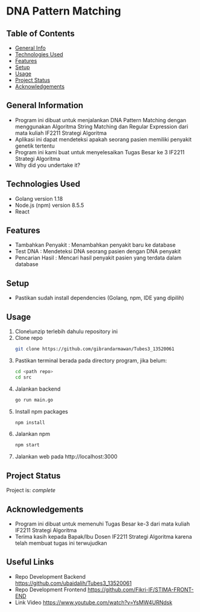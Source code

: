 # DNA Pattern Matching

## Table of Contents
* [General Info](#general-information)
* [Technologies Used](#technologies-used)
* [Features](#features)
* [Setup](#setup)
* [Usage](#usage)
* [Project Status](#project-status)
* [Acknowledgements](#acknowledgements)



## General Information
- Program ini dibuat untuk menjalankan DNA Pattern Matching dengan menggunakan Algoritma String Matching dan Regular Expression dari mata kuliah IF2211 Strategi Algoritma
- Aplikasi ini dapat mendeteksi apakah seorang pasien memiliki penyakit genetik tertentu
- Program ini kami buat untuk menyelesaikan Tugas Besar ke 3 IF2211 Strategi Algoritma
- Why did you undertake it?
<!-- You don't have to answer all the questions - just the ones relevant to your project. -->


## Technologies Used
- Golang version 1.18
- Node.js (npm) version 8.5.5
- React 


## Features
- Tambahkan Penyakit : Menambahkan penyakit baru ke database
- Test DNA           : Mendeteksi DNA seorang pasien dengan DNA penyakit
- Pencarian Hasil    : Mencari hasil penyakit pasien yang terdata dalam database


## Setup
- Pastikan sudah install dependencies (Golang, npm, IDE yang dipilih)

## Usage

1. Clone\unzip terlebih dahulu repository ini
2. Clone repo
   ```sh
   git clone https://github.com/gibrandarmawan/Tubes3_13520061
   ```
3. Pastikan terminal berada pada directory program, jika belum:
   ```sh
   cd <path repo>
   cd src
   ```
4. Jalankan backend
   ```sh
   go run main.go
   ```
5. Install npm packages
   ```sh
   npm install
   ```
6. Jalankan npm
   ```js
   npm start
   ```
7. Jalankan web pada http://localhost:3000



## Project Status
Project is:  _complete_ 

## Acknowledgements
- Program ini dibuat untuk memenuhi Tugas Besar ke-3 dari mata kuliah IF2211 Strategi Algoritma
- Terima kasih kepada Bapak/Ibu Dosen IF2211 Strategi Algoritma karena telah membuat tugas ini terwujudkan

## Useful Links
- Repo Development Backend
https://github.com/ubaidalih/Tubes3_13520061
- Repo Development Frontend
https://github.com/Fikri-IF/STIMA-FRONT-END
- Link Video
https://www.youtube.com/watch?v=YsMW4URNdsk

